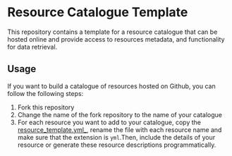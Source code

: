 # Resource Catalogue Template 

This repository contains a template for a resource catalogue that can be hosted online and provide access to resources metadata, and functionality for data retrieval.

## Usage

If you want to build a catalogue of resources hosted on Github, you can follow the following steps:

1. Fork this repository
1. Change the name of the fork repository to the name of your catalogue
1. For each resource you want to add to your catalogue, copy the [resource_template.yml_](./data/resource_template.yml_), rename the file with each resource name and make sure that the extension is ```yml```.Then, include the details of your resource or generate these resource descriptions programmatically.